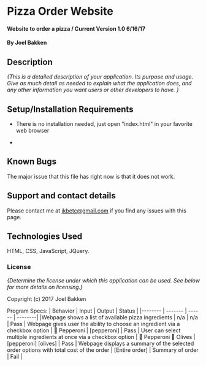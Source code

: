 # Pizza Order Website

#### Website to order a pizza / Current Version 1.0 6/16/17

#### By Joel Bakken

## Description

_{This is a detailed description of your application. Its purpose and usage.  Give as much detail as needed to explain what the application does, and any other information you want users or other developers to have. }_

## Setup/Installation Requirements

* There is no installation needed, just open "index.html" in your favorite web  browser

*

## Known Bugs

The major issue that this file has right now is that it does not work.

## Support and contact details

Please contact me at jkbetc@gmail.com if you find any issues with this page.

## Technologies Used

HTML, CSS, JavaScript, JQuery.

### License

*{Determine the license under which this application can be used.  See below for more details on licensing.}*

Copyright (c) 2017 Joel Bakken

Program Specs:
| Behavior | Input | Output | Status |
|-------- | ------- | ------ | --------|
|Webpage shows a list of available pizza ingredients | n/a | n/a |  Pass |
Webpage gives user the ability to choose an ingredient via a checkbox option |  Pepperoni | [pepperoni] | Pass |
User can select multiple ingredients at once via a checkbox option |  Pepperoni  Olives | [pepperoni] [olives] | Pass |
Webpage displays a summary of the selected order options with total cost of the order | [Entire order] | Summary of order | Fail |
